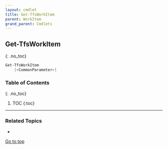 ```yaml
---
layout: cmdlet
title: Get-TfsWorkItem
parent: WorkItem
grand_parent: Cmdlets
---
```

## Get-TfsWorkItem
{: .no_toc}



```powershell
Get-TfsWorkItem
    [<CommonParameter>]

```

### Table of Contents
{: .no_toc}

1. TOC
{:toc}

-----

### Related Topics

* 


[Go to top](#get-tfsworkitem)

